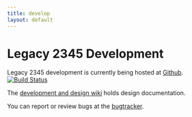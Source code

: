```yaml
---
title: develop
layout: default
---
```


# Legacy 2345 Development

Legacy 2345 development is currently being hosted at
[Github](https://github.com/legacy2345/). [![Build Status](https://travis-ci.org/legacy2345/v3.svg?branch=master)](https://travis-ci.org/legacy2345/v3)

The [development and design wiki](https://github.com/legacy2345/development/wiki) holds design documentation.

You can report or review bugs at the [bugtracker](https://github.com/legacy2345/v3/issues).
